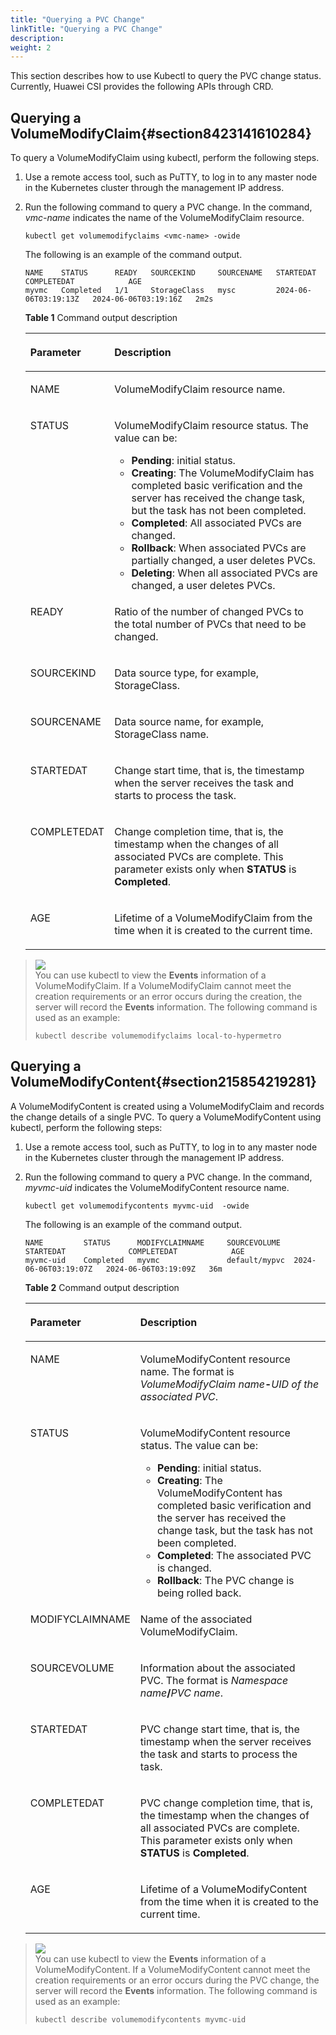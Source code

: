 ```yaml
---
title: "Querying a PVC Change"
linkTitle: "Querying a PVC Change"
description: 
weight: 2
---
```


This section describes how to use Kubectl to query the PVC change status. Currently, Huawei CSI provides the following APIs through CRD.

## Querying a VolumeModifyClaim{#section8423141610284}

To query a VolumeModifyClaim using kubectl, perform the following steps.

1.  Use a remote access tool, such as PuTTY, to log in to any master node in the Kubernetes cluster through the management IP address.
2.  Run the following command to query a PVC change. In the command,  _vmc-name_  indicates the name of the VolumeModifyClaim resource.

    ```
    kubectl get volumemodifyclaims <vmc-name> -owide
    ```

    The following is an example of the command output.

    ```
    NAME    STATUS      READY   SOURCEKIND     SOURCENAME   STARTEDAT              COMPLETEDAT            AGE
    myvmc   Completed   1/1     StorageClass   mysc         2024-06-06T03:19:13Z   2024-06-06T03:19:16Z   2m2s
    ```

    **Table  1**  Command output description

    <a name="table15212002358"></a>
    <table><thead align="left"><tr id="row1212190113511"><th class="cellrowborder" valign="top" width="28.000000000000004%" id="mcps1.2.3.1.1"><p id="p62126013351"><a name="p62126013351"></a><a name="p62126013351"></a>Parameter</p>
    </th>
    <th class="cellrowborder" valign="top" width="72%" id="mcps1.2.3.1.2"><p id="p521215083520"><a name="p521215083520"></a><a name="p521215083520"></a>Description</p>
    </th>
    </tr>
    </thead>
    <tbody><tr id="row182122006353"><td class="cellrowborder" valign="top" width="28.000000000000004%" headers="mcps1.2.3.1.1 "><p id="p1321219018350"><a name="p1321219018350"></a><a name="p1321219018350"></a>NAME</p>
    </td>
    <td class="cellrowborder" valign="top" width="72%" headers="mcps1.2.3.1.2 "><p id="p172121408352"><a name="p172121408352"></a><a name="p172121408352"></a>VolumeModifyClaim resource name.</p>
    </td>
    </tr>
    <tr id="row621260203510"><td class="cellrowborder" valign="top" width="28.000000000000004%" headers="mcps1.2.3.1.1 "><p id="p102121105357"><a name="p102121105357"></a><a name="p102121105357"></a>STATUS</p>
    </td>
    <td class="cellrowborder" valign="top" width="72%" headers="mcps1.2.3.1.2 "><p id="p1121211063514"><a name="p1121211063514"></a><a name="p1121211063514"></a>VolumeModifyClaim resource status. The value can be:</p>
    <a name="ul1132773514478"></a><a name="ul1132773514478"></a><ul id="ul1132773514478"><li><strong id="b2201164825911"><a name="b2201164825911"></a><a name="b2201164825911"></a>Pending</strong>: initial status.</li><li><strong id="b1544124201"><a name="b1544124201"></a><a name="b1544124201"></a>Creating</strong>: The VolumeModifyClaim has completed basic verification and the server has received the change task, but the task has not been completed.</li><li><strong id="b1512131014020"><a name="b1512131014020"></a><a name="b1512131014020"></a>Completed</strong>: All associated PVCs are changed.</li><li><strong id="b19436191416019"><a name="b19436191416019"></a><a name="b19436191416019"></a>Rollback</strong>: When associated PVCs are partially changed, a user deletes PVCs.</li><li><strong id="b1076514581002"><a name="b1076514581002"></a><a name="b1076514581002"></a>Deleting</strong>: When all associated PVCs are changed, a user deletes PVCs.</li></ul>
    </td>
    </tr>
    <tr id="row2212101353"><td class="cellrowborder" valign="top" width="28.000000000000004%" headers="mcps1.2.3.1.1 "><p id="p8212409353"><a name="p8212409353"></a><a name="p8212409353"></a>READY</p>
    </td>
    <td class="cellrowborder" valign="top" width="72%" headers="mcps1.2.3.1.2 "><p id="p1221220193511"><a name="p1221220193511"></a><a name="p1221220193511"></a>Ratio of the number of changed PVCs to the total number of PVCs that need to be changed.</p>
    </td>
    </tr>
    <tr id="row1421300183510"><td class="cellrowborder" valign="top" width="28.000000000000004%" headers="mcps1.2.3.1.1 "><p id="p16213190103516"><a name="p16213190103516"></a><a name="p16213190103516"></a>SOURCEKIND</p>
    </td>
    <td class="cellrowborder" valign="top" width="72%" headers="mcps1.2.3.1.2 "><p id="p52136013518"><a name="p52136013518"></a><a name="p52136013518"></a>Data source type, for example, StorageClass.</p>
    </td>
    </tr>
    <tr id="row20585173813548"><td class="cellrowborder" valign="top" width="28.000000000000004%" headers="mcps1.2.3.1.1 "><p id="p65857385540"><a name="p65857385540"></a><a name="p65857385540"></a>SOURCENAME</p>
    </td>
    <td class="cellrowborder" valign="top" width="72%" headers="mcps1.2.3.1.2 "><p id="p11585123815543"><a name="p11585123815543"></a><a name="p11585123815543"></a>Data source name, for example, StorageClass name.</p>
    </td>
    </tr>
    <tr id="row5936134120543"><td class="cellrowborder" valign="top" width="28.000000000000004%" headers="mcps1.2.3.1.1 "><p id="p4936941165417"><a name="p4936941165417"></a><a name="p4936941165417"></a>STARTEDAT</p>
    </td>
    <td class="cellrowborder" valign="top" width="72%" headers="mcps1.2.3.1.2 "><p id="p1493624120545"><a name="p1493624120545"></a><a name="p1493624120545"></a>Change start time, that is, the timestamp when the server receives the task and starts to process the task.</p>
    </td>
    </tr>
    <tr id="row1410514475419"><td class="cellrowborder" valign="top" width="28.000000000000004%" headers="mcps1.2.3.1.1 "><p id="p9106944135414"><a name="p9106944135414"></a><a name="p9106944135414"></a>COMPLETEDAT</p>
    </td>
    <td class="cellrowborder" valign="top" width="72%" headers="mcps1.2.3.1.2 "><p id="p910664414546"><a name="p910664414546"></a><a name="p910664414546"></a>Change completion time, that is, the timestamp when the changes of all associated PVCs are complete. This parameter exists only when <strong id="b3791144292114"><a name="b3791144292114"></a><a name="b3791144292114"></a>STATUS</strong> is <strong id="b1467015433212"><a name="b1467015433212"></a><a name="b1467015433212"></a>Completed</strong>.</p>
    </td>
    </tr>
    <tr id="row203380055616"><td class="cellrowborder" valign="top" width="28.000000000000004%" headers="mcps1.2.3.1.1 "><p id="p8797114560"><a name="p8797114560"></a><a name="p8797114560"></a>AGE</p>
    </td>
    <td class="cellrowborder" valign="top" width="72%" headers="mcps1.2.3.1.2 "><p id="p1033919020567"><a name="p1033919020567"></a><a name="p1033919020567"></a>Lifetime of a VolumeModifyClaim from the time when it is created to the current time.</p>
    </td>
    </tr>
    </tbody>
    </table>

>![](/css-docs/public_sys-resources/en-us/icon-note.gif)  
>You can use kubectl to view the  **Events**  information of a VolumeModifyClaim. If a VolumeModifyClaim cannot meet the creation requirements or an error occurs during the creation, the server will record the  **Events**  information. The following command is used as an example:
>```
>kubectl describe volumemodifyclaims local-to-hypermetro 
>```

## Querying a VolumeModifyContent{#section215854219281}

A VolumeModifyContent is created using a VolumeModifyClaim and records the change details of a single PVC. To query a VolumeModifyContent using kubectl, perform the following steps:

1.  Use a remote access tool, such as PuTTY, to log in to any master node in the Kubernetes cluster through the management IP address.
2.  Run the following command to query a PVC change. In the command,  _myvmc-uid_  indicates the VolumeModifyContent resource name.

    ```
    kubectl get volumemodifycontents myvmc-uid  -owide
    ```

    The following is an example of the command output.

    ```
    NAME         STATUS      MODIFYCLAIMNAME     SOURCEVOLUME   STARTEDAT              COMPLETEDAT            AGE
    myvmc-uid    Completed   myvmc               default/mypvc  2024-06-06T03:19:07Z   2024-06-06T03:19:09Z   36m
    ```

    **Table  2**  Command output description

    <a name="table410118315599"></a>
    <table><thead align="left"><tr id="row2010116313592"><th class="cellrowborder" valign="top" width="28.000000000000004%" id="mcps1.2.3.1.1"><p id="p8102153145912"><a name="p8102153145912"></a><a name="p8102153145912"></a>Parameter</p>
    </th>
    <th class="cellrowborder" valign="top" width="72%" id="mcps1.2.3.1.2"><p id="p111026317599"><a name="p111026317599"></a><a name="p111026317599"></a>Description</p>
    </th>
    </tr>
    </thead>
    <tbody><tr id="row4102203155914"><td class="cellrowborder" valign="top" width="28.000000000000004%" headers="mcps1.2.3.1.1 "><p id="p151022315915"><a name="p151022315915"></a><a name="p151022315915"></a>NAME</p>
    </td>
    <td class="cellrowborder" valign="top" width="72%" headers="mcps1.2.3.1.2 "><p id="p1910216317597"><a name="p1910216317597"></a><a name="p1910216317597"></a>VolumeModifyContent resource name. The format is <em id="i18320184202510"><a name="i18320184202510"></a><a name="i18320184202510"></a>VolumeModifyClaim name</em><strong id="b10329115642415"><a name="b10329115642415"></a><a name="b10329115642415"></a>-</strong><em id="i1086101511252"><a name="i1086101511252"></a><a name="i1086101511252"></a>UID of the associated PVC</em>.</p>
    </td>
    </tr>
    <tr id="row5102133165919"><td class="cellrowborder" valign="top" width="28.000000000000004%" headers="mcps1.2.3.1.1 "><p id="p1710233175911"><a name="p1710233175911"></a><a name="p1710233175911"></a>STATUS</p>
    </td>
    <td class="cellrowborder" valign="top" width="72%" headers="mcps1.2.3.1.2 "><p id="p610220365916"><a name="p610220365916"></a><a name="p610220365916"></a>VolumeModifyContent resource status. The value can be:</p>
    <a name="ul710223125912"></a><a name="ul710223125912"></a><ul id="ul710223125912"><li><strong id="b2022454925910"><a name="b2022454925910"></a><a name="b2022454925910"></a>Pending</strong>: initial status.</li><li><strong id="b32082421417"><a name="b32082421417"></a><a name="b32082421417"></a>Creating</strong>: The VolumeModifyContent has completed basic verification and the server has received the change task, but the task has not been completed.</li><li><strong id="b17820134716115"><a name="b17820134716115"></a><a name="b17820134716115"></a>Completed</strong>: The associated PVC is changed.</li><li><strong id="b07511112220"><a name="b07511112220"></a><a name="b07511112220"></a>Rollback</strong>: The PVC change is being rolled back.</li></ul>
    </td>
    </tr>
    <tr id="row6102193175915"><td class="cellrowborder" valign="top" width="28.000000000000004%" headers="mcps1.2.3.1.1 "><p id="p1610212345919"><a name="p1610212345919"></a><a name="p1610212345919"></a>MODIFYCLAIMNAME</p>
    </td>
    <td class="cellrowborder" valign="top" width="72%" headers="mcps1.2.3.1.2 "><p id="p910219314597"><a name="p910219314597"></a><a name="p910219314597"></a>Name of the associated VolumeModifyClaim.</p>
    </td>
    </tr>
    <tr id="row1810220311598"><td class="cellrowborder" valign="top" width="28.000000000000004%" headers="mcps1.2.3.1.1 "><p id="p410217312596"><a name="p410217312596"></a><a name="p410217312596"></a>SOURCEVOLUME</p>
    </td>
    <td class="cellrowborder" valign="top" width="72%" headers="mcps1.2.3.1.2 "><p id="p61021731593"><a name="p61021731593"></a><a name="p61021731593"></a>Information about the associated PVC. The format is <em id="i1236212515218"><a name="i1236212515218"></a><a name="i1236212515218"></a>Namespace name</em><strong id="b91641331424"><a name="b91641331424"></a><a name="b91641331424"></a>/</strong><em id="i10301328322"><a name="i10301328322"></a><a name="i10301328322"></a>PVC name</em>.</p>
    </td>
    </tr>
    <tr id="row101021033597"><td class="cellrowborder" valign="top" width="28.000000000000004%" headers="mcps1.2.3.1.1 "><p id="p1110214314598"><a name="p1110214314598"></a><a name="p1110214314598"></a>STARTEDAT</p>
    </td>
    <td class="cellrowborder" valign="top" width="72%" headers="mcps1.2.3.1.2 "><p id="p61023395918"><a name="p61023395918"></a><a name="p61023395918"></a>PVC change start time, that is, the timestamp when the server receives the task and starts to process the task.</p>
    </td>
    </tr>
    <tr id="row1310214345917"><td class="cellrowborder" valign="top" width="28.000000000000004%" headers="mcps1.2.3.1.1 "><p id="p81021319598"><a name="p81021319598"></a><a name="p81021319598"></a>COMPLETEDAT</p>
    </td>
    <td class="cellrowborder" valign="top" width="72%" headers="mcps1.2.3.1.2 "><p id="p16102193165912"><a name="p16102193165912"></a><a name="p16102193165912"></a>PVC change completion time, that is, the timestamp when the changes of all associated PVCs are complete. This parameter exists only when <strong id="b154417813264"><a name="b154417813264"></a><a name="b154417813264"></a>STATUS</strong> is <strong id="b74429815263"><a name="b74429815263"></a><a name="b74429815263"></a>Completed</strong>.</p>
    </td>
    </tr>
    <tr id="row10102193195915"><td class="cellrowborder" valign="top" width="28.000000000000004%" headers="mcps1.2.3.1.1 "><p id="p010212395912"><a name="p010212395912"></a><a name="p010212395912"></a>AGE</p>
    </td>
    <td class="cellrowborder" valign="top" width="72%" headers="mcps1.2.3.1.2 "><p id="p1810211375912"><a name="p1810211375912"></a><a name="p1810211375912"></a>Lifetime of a VolumeModifyContent from the time when it is created to the current time.</p>
    </td>
    </tr>
    </tbody>
    </table>

>![](/css-docs/public_sys-resources/en-us/icon-note.gif)  
>You can use kubectl to view the  **Events**  information of a VolumeModifyContent. If a VolumeModifyContent cannot meet the creation requirements or an error occurs during the PVC change, the server will record the  **Events**  information. The following command is used as an example:
>```
>kubectl describe volumemodifycontents myvmc-uid
>```

